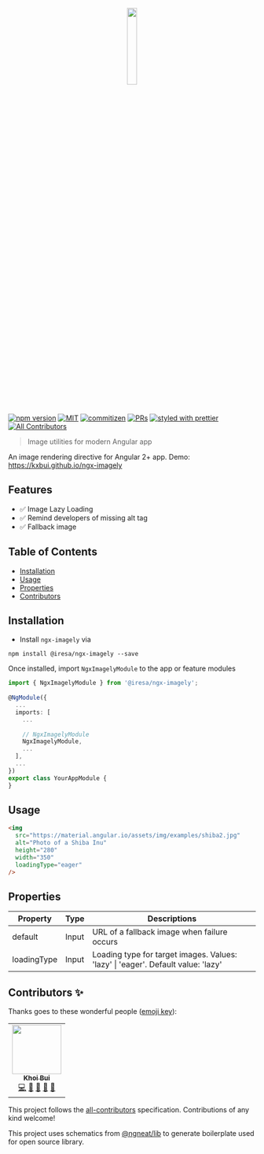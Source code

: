 <p align="center">
 <img width="20%" height="20%" src="https://github.com/kxbui/ngx-imagely/blob/master/logo.svg">
</p>

<br />

[![npm version](https://badge.fury.io/js/%40iresa%2Fngx-imagely.svg)](https://badge.fury.io/js/%40iresa%2Fngx-imagely)
[![MIT](https://img.shields.io/packagist/l/doctrine/orm.svg?style=flat-square)]()
[![commitizen](https://img.shields.io/badge/commitizen-friendly-brightgreen.svg?style=flat-square)]()
[![PRs](https://img.shields.io/badge/PRs-welcome-brightgreen.svg?style=flat-square)]()
[![styled with prettier](https://img.shields.io/badge/styled_with-prettier-ff69b4.svg?style=flat-square)](https://github.com/prettier/prettier)
[![All Contributors](https://img.shields.io/badge/all_contributors-1-orange.svg?style=flat-square)](#contributors-)

> Image utilities for modern Angular app

An image rendering directive for Angular 2+ app. Demo: https://kxbui.github.io/ngx-imagely

## Features

- ✅ Image Lazy Loading 
- ✅ Remind developers of missing alt tag
- ✅ Fallback image

## Table of Contents

- [Installation](#installation)
- [Usage](#usage)
- [Properties](#properties)
- [Contributors](#contributors-)

## Installation

- Install `ngx-imagely` via

`npm install @iresa/ngx-imagely --save`

Once installed, import `NgxImagelyModule` to the app or feature modules

```ts
import { NgxImagelyModule } from '@iresa/ngx-imagely';
 
@NgModule({
  ...
  imports: [
    ...
    
    // NgxImagelyModule
    NgxImagelyModule, 
    ...
  ],
  ...
})
export class YourAppModule {
}
```

## Usage

```html
<img
  src="https://material.angular.io/assets/img/examples/shiba2.jpg"
  alt="Photo of a Shiba Inu"
  height="280"
  width="350"
  loadingType="eager"
/>
```

## Properties

Property     | Type   | Descriptions
------------ | -------| -------------
default      | Input  | URL of a fallback image when failure occurs
loadingType  | Input  | Loading type for target images. Values: 'lazy' \| 'eager'. Default value: 'lazy'

## Contributors ✨

Thanks goes to these wonderful people ([emoji key](https://allcontributors.org/docs/en/emoji-key)):

<!-- ALL-CONTRIBUTORS-LIST:START - Do not remove or modify this section -->
<!-- prettier-ignore-start -->
<!-- markdownlint-disable -->
<table>
  <tr>
    <td align="center"><a href="https://github.com/kxbui"><img src="https://avatars2.githubusercontent.com/u/5092371?v=4" width="100px;" alt=""/><br /><sub><b>Khoi Bui</b></sub></a><br /><a href="https://github.com/@iresa/ngx-imagely/commits?author=kxbui" title="Code">💻</a>  <a href="#design-kxbui" title="Design">🎨</a> <a href="https://github.com/@iresa/ngx-imagely/commits?author=kxbui" title="Documentation">📖</a> <a href="#ideas-kxbui" title="Ideas, Planning, & Feedback">🤔</a> <a href="#projectManagement-kxbui" title="Project Management">📆</a></td>
  </tr>
</table>

<!-- markdownlint-enable -->
<!-- prettier-ignore-end -->
<!-- ALL-CONTRIBUTORS-LIST:END -->

This project follows the [all-contributors](https://github.com/all-contributors/all-contributors) specification. Contributions of any kind welcome!

This project uses schematics from [@ngneat/lib](https://github.com/ngneat/lib) to generate boilerplate used for open source library. 
